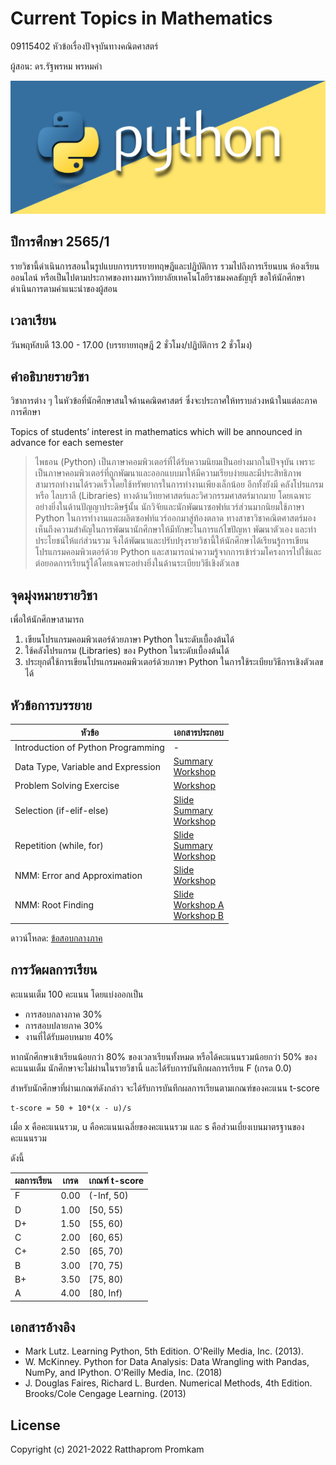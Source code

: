 # Current Topics in Mathematics
09115402 หัวข้อเรื่องปัจจุบันทางคณิตศาสตร์

ผู้สอน: ดร.รัฐพรหม พรหมคำ

![banner](./images/banner.jpg)

## ปีการศึกษา 2565/1

รายวิชานี้ดำเนินการสอนในรูปแบบการบรรยายทฤษฎีและปฏิบัติการ รวมไปถึงการเรียนบน ห้องเรียนออนไลน์ หรือเป็นไปตามประกาศของทางมหาวิทยาลัยเทคโนโลยีราชมงคลธัญบุรี ขอให้นักศึกษาดำเนินการตามคำแนะนำของผู้สอน

## เวลาเรียน
วันพฤหัสบดี 13.00 - 17.00 (บรรยายทฤษฎี 2 ชั่วโมง/ปฏิบัติการ 2 ชั่วโมง)

## คำอธิบายรายวิชา
วิชาการต่าง ๆ ในหัวข้อที่นักศึกษาสนใจด้านคณิตศาสตร์ ซึ่งจะประกาศให้ทราบล่วงหน้าในแต่ละภาคการศึกษา

Topics of students’ interest in mathematics which will be announced in advance for each semester

> ไพธอน (Python) เป็นภาษาคอมพิวเตอร์ที่ได้รับความนิยมเป็นอย่างมากในปัจจุบัน เพราะเป็นภาษาคอมพิวเตอร์ที่ถูกพัฒนาและออกแบบมาให้มีความเรียบง่ายและมีประสิทธิภาพ สามารถทำงานได้รวดเร็วโดยใช้ทรัพยากรในการทำงานเพียงเล็กน้อย อีกทั้งยังมี คลังโปรแกรม หรือ ไลบราลี (Libraries) ทางด้านวิทยาศาสตร์และวิศวกรรมศาสตร์มากมาย โดยเฉพาะอย่างยิ่งในด้านปัญญาประดิษฐ์นั้น นักวิจัยและนักพัฒนาซอฟท์แวร์ส่วนมากนิยมใช้ภาษา Python ในการทำงานและผลิตซอฟท์แวร์ออกมาสู่ท้องตลาด ทางสาขาวิชาคณิตศาสตร์มองเห็นถึงความสำคัญในการพัฒนานักศึกษาให้มีทักษะในการแก้ไขปัญหา พัฒนาตัวเอง และทำประโยชน์ให้แก่ส่วนรวม จึงได้พัฒนาและปรับปรุงรายวิชานี้ให้นักศึกษาได้เรียนรู้การเขียนโปรแกรมคอมพิวเตอร์ด้วย Python และสามารถนำความรู้จากการเข้าร่วมโครงการไปใช้และต่อยอดการเรียนรู้ได้โดยเฉพาะอย่างยิ่งในด้านระเบียบวิธีเชิงตัวเลข

## จุดมุ่งหมายรายวิชา
เพื่อให้นักศึกษาสามารถ
1. เขียนโปรแกรมคอมพิวเตอร์ด้วยภาษา Python ในระดับเบื้องต้นได้
2. ใช้คลังโปรแกรม (Libraries) ของ Python ในระดับเบื้องต้นได้
3. ประยุกต์ใช้การเขียนโปรแกรมคอมพิวเตอร์ด้วยภาษา Python ในการใช้ระเบียบวิธีการเชิงตัวเลขได้

## หัวข้อการบรรยาย

| หัวข้อ             | เอกสารประกอบ |
| -----------------|------------|
| Introduction of Python Programming | -   |
| Data Type, Variable and Expression | [Summary](./materials/summary_01.pdf) <br> [Workshop](./materials/workshop_01.ipynb)   |
| Problem Solving Exercise | [Workshop](./materials/workshop_02.ipynb)   |
| Selection (if-elif-else) | [Slide](./materials/selection.pdf) <br> [Summary](./materials/summary_02.pdf) <br> [Workshop](./materials/workshop_03.ipynb)   |
| Repetition (while, for) | [Slide](./materials/repetition.pdf) <br> [Summary](./materials/summary_03.pdf) <br> [Workshop](./materials/workshop_04.ipynb)   |
| NMM: Error and Approximation | [Slide](./materials/lecture_01.pdf) <br> [Workshop](./materials/workshop_05.ipynb)   |
| NMM: Root Finding | [Slide](./materials/lecture_02.pdf) <br> [Workshop A](./materials/workshop_06.ipynb) <br>  [Workshop B](./materials/workshop_07.ipynb) |


ดาวน์โหลด: [ข้อสอบกลางภาค](./materials/2022_mid_09115402.pdf)

## การวัดผลการเรียน
คะแนนเต็ม 100 คะแนน โดยแบ่งออกเป็น
- การสอบกลางภาค 30%
- การสอบปลายภาค 30%
- งานที่ได้รับมอบหมาย 40%

หากนักศึกษาเข้าเรียนน้อยกว่า 80% ของเวลาเรียนทั้งหมด
หรือได้คะแนนรวมน้อยกว่า 50% ของคะแนนเต็ม นักศึกษาจะไม่ผ่านในรายวิชานี้ และได้รับการบันทึกผลการเรียน F (เกรด 0.0) 

สำหรับนักศึกษาที่ผ่านเกณฑ์ดังกล่าว จะได้รับการบันทึกผลการเรียนตามเกณฑ์ของคะแนน t-score 

```
t-score = 50 + 10*(x - u)/s
```
เมื่อ x คือคะแนนรวม, u คือคะแนนเฉลี่ยของคะแนนรวม และ s คือส่วนเบี่ยงเบนมาตรฐานของคะแนนรวม

ดังนี้

| ผลการเรียน | เกรด | เกณฑ์ t-score |
|---------|------|--------------|
| F | 0.00 | (-Inf, 50) | 
| D | 1.00 | [50, 55) | 
| D+ | 1.50 | [55, 60) | 
| C | 2.00 | [60, 65) |
| C+ | 2.50 | [65, 70) |
| B | 3.00 | [70, 75) |
| B+ | 3.50 | [75, 80) |
| A | 4.00 | [80, Inf) |



## เอกสารอ้างอิง
- Mark Lutz. Learning Python, 5th Edition. O'Reilly Media, Inc. (2013).
- W. McKinney. Python for Data Analysis: Data Wrangling with Pandas, NumPy, and IPython. O'Reilly Media, Inc. (2018)
- J. Douglas Faires, Richard L. Burden. Numerical Methods, 4th Edition. Brooks/Cole Cengage Learning. (2013)

## License
Copyright (c) 2021-2022 Ratthaprom Promkam
